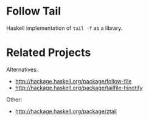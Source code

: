# Follow Tail

Haskell implementation of `tail -f` as a library.


# Related Projects

Alternatives:

* <http://hackage.haskell.org/package/follow-file>
* <http://hackage.haskell.org/package/tailfile-hinotify>

Other:

* <http://hackage.haskell.org/package/ztail>

